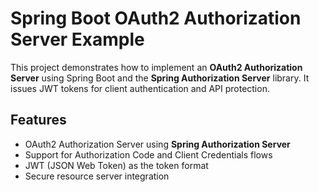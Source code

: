 # Spring Boot OAuth2 Authorization Server Example

This project demonstrates how to implement an **OAuth2 Authorization Server** using Spring Boot and the **Spring Authorization Server** library. It issues JWT tokens for client authentication and API protection.

## Features

- OAuth2 Authorization Server using **Spring Authorization Server**
- Support for Authorization Code and Client Credentials flows
- JWT (JSON Web Token) as the token format
- Secure resource server integration

